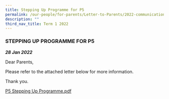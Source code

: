 ```yaml
---
title: Stepping Up Programme for P5
permalink: /our-people/for-parents/Letter-to-Parents/2022-communications/Term-1-2022/28Jan2022/
description: ""
third_nav_title: Term 1 2022
---
```


### STEPPING UP PROGRAMME FOR P5
***28 Jan 2022***

Dear Parents,  
  
Please refer to the attached letter below for more information.  
  
Thank you.  
  
[P5 Stepping Up Programme.pdf](/files/P5%20Stepping%20Up%20Programme.pdf)